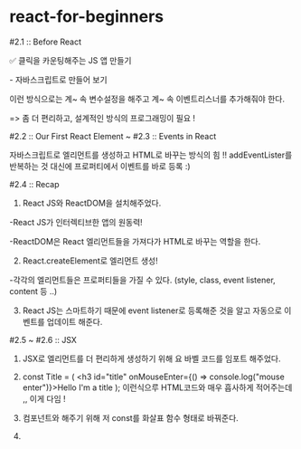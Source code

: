 # react-for-beginners
#2.1 :: Before React

✅ 클릭을 카운팅해주는 JS 앱 만들기

﻿- 자바스크립트로 만들어 보기﻿

이런 방식으로는 계~ 속 변수설정을 해주고 계~ 속 이벤트리스너를 추가해줘야 한다.

=> 좀 더 편리하고, 설계적인 방식의 프로그래밍이 필요 !


#2.2 :: Our First React Element ~ #2.3 :: Events in React

자바스크립트로 엘리먼트를 생성하고 HTML로 바꾸는 방식의 힘 !!
addEventLister를 반복하는 것 대신에 프로퍼티에서 이벤트를 바로 등록 :)


#2.4 :: Recap
1. React JS와 ReactDOM을 설치해주었다.

-React JS가 인터렉티브한 앱의 원동력!

-ReactDOM은 React 엘리먼트들을 가져다가 HTML로 바꾸는 역할을 한다.

2. React.createElement로 엘리먼트 생성!

-각각의 엘리먼트들은 프로퍼티들을 가질 수 있다. (style, class, event listener, content 등 ..)

3. React JS는 스마트하기 때문에 event listener로 등록해준 것을 알고 자동으로 이벤트를 업데이트 해준다.


#2.5 ~ #2.6 :: JSX
1. JSX로 엘리먼트를 더 편리하게 생성하기 위해 <script src="https://unpkg.com/@babel/standalone/babel.min.js"></script> 요 바벨 코드를 임포트 해주었다.

2. const Title = ( <h3 id="title" onMouseEnter={() => console.log("mouse enter")}>Hello I'm a title</h3>
    ); 이런식으루 HTML코드와 매우 흡사하게 적어주는데 ,, 이게 다임 !

3. 컴포넌트와 해주기 위해 저 const를 화살표 함수 형태로 바꿔준다.

4. <Title /> 이런식으로 맨앞글자는 무조건 대문자로, 해당 형태로 표기해주면 완성 ~ 🐰

왜 잔디 제대로 안심어짐? ㅠㅠ


#3.0 :: State <br>
JSX로 엘리먼트를 생성하는 쉽고 편한 방법으로 코딩을 해주었다!
const root = document.getElementById('root');
    let counter = 0;
    function countUp() {
        counter = counter + 1; 
        render();
    }

    function render() {
        //여기서 한번 렌더링을 한번 더 해줘야 UI가 업데이트 되는 것.
        ReactDOM.render(<Container />, root);
    }

    const Container = () => ( <div>
           <h3 id="title">Total clicks: {counter}</h3>
            <button onClick={countUp}>Click me</button>
        </div>
    )

ReactDOM.render(<Container />, root);

하지만 이 방법은 계속해서 render 함수를 호출하여 렌더링하고 있기 때문에
좋은 방법은 아님! 그렇다면 베스트 방법은?? >> 다음 시간ㅇㅔ .. 

#3.1 ~ #3.3 :: useState <br>
useState를 이용하면 render 함수를 호출하지 않고도 간단하고 똑똑하게 데이터를 업데이트 할 수 있 따!

const [counter, setCounter] = React.useState(0);
const onClick = () => {
    setCounter(counter + 1);
    //setCounter 함수는 ()안에 값을 받아서 그 값으로 업데이트하고, 리렌더링을 일으킴
}

return (
    <div>
        <h3 id="title">Total clicks: {counter}</h3>
        <button onClick={onClick}>Click me</button>
    </div>
)

이렇게 setCounter 안에 counter라는 데이터를 +1 해주는 이벤트를 넣으면
state가 변경되며 컴포넌트가 재생성 (리렌더링) 된다.
이때, DOM 모두가 바뀌는 게 아니라 우리가 바꾸고 있는 부분, 즉 여기선 {counter} << 이 부분만 변경되는
아주 스마트한 일이 일어나고잇는 거시다.
